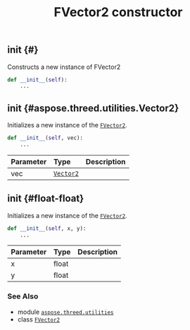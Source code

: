 ﻿---
title: FVector2 constructor
second_title: Aspose.3D for Python via .NET API References
description: 
type: docs
weight: 10
url: /aspose.threed.utilities/fvector2/__init__/
is_root: false
---

## __init__ {#}

Constructs a new instance of FVector2



```python
def __init__(self):
    ...
```




## __init__ {#aspose.threed.utilities.Vector2}

Initializes a new instance of the [`FVector2`](/3d/python-net/aspose.threed.utilities/fvector2).



```python
def __init__(self, vec):
    ...
```


| Parameter | Type | Description |
| :- | :- | :- |
| vec | [`Vector2`](/3d/python-net/aspose.threed.utilities/vector2) |  |


## __init__ {#float-float}

Initializes a new instance of the [`FVector2`](/3d/python-net/aspose.threed.utilities/fvector2).



```python
def __init__(self, x, y):
    ...
```


| Parameter | Type | Description |
| :- | :- | :- |
| x | float |  |
| y | float |  |



### See Also
* module [`aspose.threed.utilities`](../../)
* class [`FVector2`](/3d/python-net/aspose.threed.utilities/fvector2)
